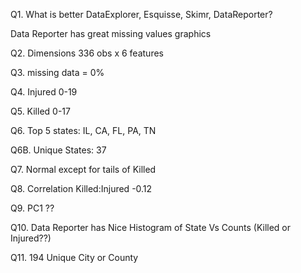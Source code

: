 Q1. What is better DataExplorer, Esquisse, Skimr, DataReporter?

Data Reporter has great missing values graphics

Q2. Dimensions 336 obs x 6 features

Q3. missing data = 0%

Q4. Injured 0-19

Q5. Killed 0-17

Q6. Top 5 states: IL, CA, FL, PA, TN

Q6B. Unique States: 37

Q7. Normal except for tails of Killed

Q8. Correlation Killed:Injured -0.12

Q9. PC1 ??

Q10. Data Reporter has Nice Histogram of State Vs Counts (Killed or Injured??)

Q11. 194 Unique City or County



